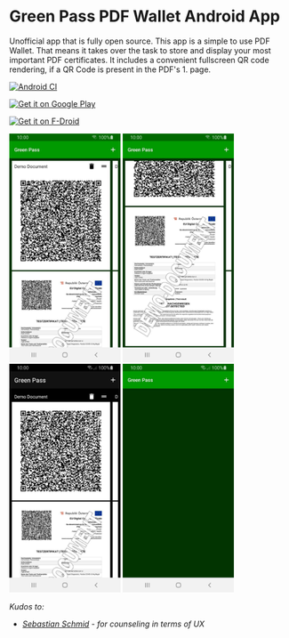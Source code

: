 # Green Pass PDF Wallet Android App
Unofficial app that is fully open source. This app is a simple to use PDF Wallet.
That means it takes over the task to store and display your most important PDF certificates.
It includes a convenient fullscreen QR code rendering, if a QR Code is present in the PDF's 1. page.

[![Android CI](https://github.com/michaeltroger/greenpass-android/actions/workflows/android.yml/badge.svg)](https://github.com/michaeltroger/greenpass-android/actions/workflows/android.yml)


[<img src="https://play.google.com/intl/en_us/badges/static/images/badges/en_badge_web_generic.png"
    alt="Get it on Google Play"
    height="80">](https://play.google.com/store/apps/details?id=com.michaeltroger.gruenerpass&pcampaignid=pcampaignidMKT-Other-global-all-co-prtnr-py-PartBadge-Mar2515-1)
    
[<img src="https://fdroid.gitlab.io/artwork/badge/get-it-on.png"
    alt="Get it on F-Droid"
    height="80">](https://f-droid.org/packages/com.michaeltroger.gruenerpass)


<img src="/fastlane/metadata/android/en-US/images/phoneScreenshots/screenshot.jpg" width="200"> <img src="/fastlane/metadata/android/en-US/images/phoneScreenshots/screenshot1.jpg" width="200"> <img src="/fastlane/metadata/android/en-US/images/phoneScreenshots/screenshot2.jpg" width="200"> <img src="/fastlane/metadata/android/en-US/images/phoneScreenshots/screenshot3.jpg" width="200">

*Kudos to:*
- *[Sebastian Schmid](https://github.com/da5ebi) - for counseling in terms of UX*
